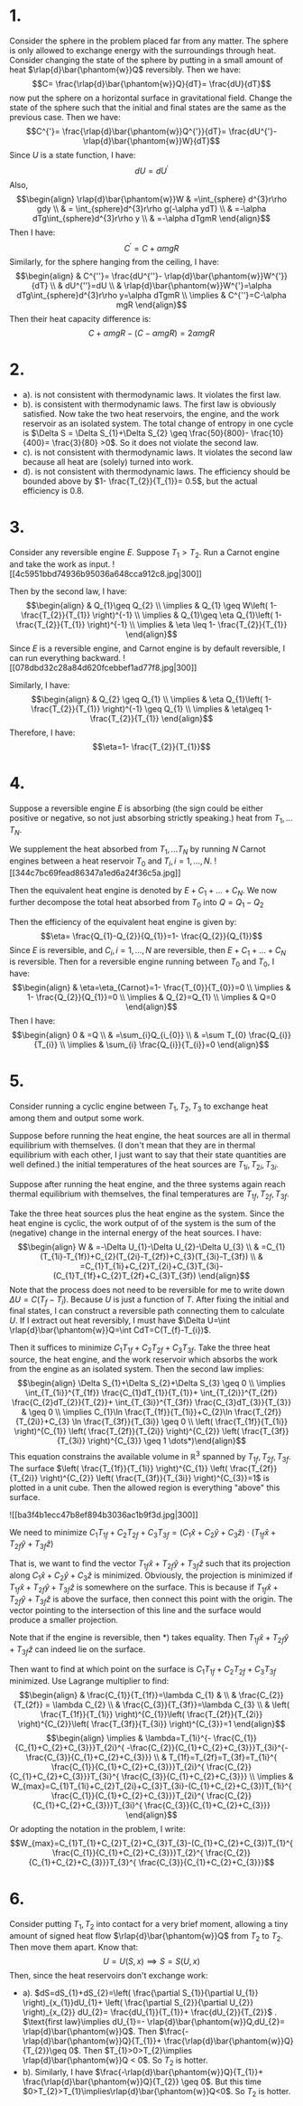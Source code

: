 # 1.
Consider the sphere in the problem placed far from any matter. The sphere is only allowed to exchange energy with the surroundings through heat. Consider changing the state of the sphere by putting in a small amount of heat $\rlap{d}\bar{\phantom{w}}Q$ reversibly. Then we have:
$$C= \frac{\rlap{d}\bar{\phantom{w}}Q}{dT}= \frac{dU}{dT}$$
now put the sphere on a horizontal surface in gravitational field. Change the state of the sphere such that the initial and final states are the same as the previous case. Then we have:
$$C^{'}= \frac{\rlap{d}\bar{\phantom{w}}Q^{'}}{dT}= \frac{dU^{'}- \rlap{d}\bar{\phantom{w}}W}{dT}$$
Since $U$ is a state function, I have: 
$$dU=dU^{'}$$
Also, 
$$\begin{align}
\rlap{d}\bar{\phantom{w}}W & =\int_{sphere} d^{3}r\rho gdy \\
 & = \int_{sphere}d^{3}r\rho g(-\alpha ydT) \\
 & =-\alpha dTg\int_{sphere}d^{3}r\rho y \\
 & =-\alpha dTgmR
\end{align}$$
Then I have:
$$C^{'}=C+\alpha mgR$$
Similarly, for the sphere hanging from the ceiling, I have:
$$\begin{align}
 & C^{''}= \frac{dU^{''}- \rlap{d}\bar{\phantom{w}}W^{'}}{dT} \\
 & dU^{''}=dU \\
 & \rlap{d}\bar{\phantom{w}}W^{'}=\alpha dTg\int_{sphere}d^{3}r\rho y=\alpha dTgmR \\
\implies & C^{''}=C-\alpha mgR
\end{align}$$
Then their heat capacity difference is:
$$C+\alpha mgR-(C-\alpha mgR)=2\alpha mgR$$
# 2.
- a). is not consistent with thermodynamic laws. It violates the first law. 
- b). is consistent with thermodynamic laws. The first law is obviously satisfied. Now take the two heat reservoirs, the engine, and the work reservoir as an isolated system. The total change of entropy in one cycle is $\Delta S = \Delta S_{1}+\Delta S_{2} \geq \frac{50}{800}- \frac{10}{400}= \frac{3}{80} >0$. So it does not violate the second law.
- c). is not consistent with thermodynamic laws. It violates the second law because all heat are (solely) turned into work.
- d). is not consistent with thermodynamic laws. The efficiency should be bounded above by $1- \frac{T_{2}}{T_{1}}=  0.5$, but the actual efficiency is $0.8$. 
# 3.
Consider any reversible engine $E$. Suppose $T_{1}>T_{2}$. Run a Carnot engine and take the work as input. 
![[4c5951bbd74936b95036a648cca912c8.jpg|300]]

Then by the second law, I have:
$$\begin{align}
 & Q_{1}\geq Q_{2} \\
\implies & Q_{1} \geq W\left( 1- \frac{T_{2}}{T_{1}} \right)^{-1} \\
\implies  & Q_{1}\geq \eta Q_{1}\left( 1- \frac{T_{2}}{T_{1}} \right)^{-1} \\
\implies  & \eta \leq 1- \frac{T_{2}}{T_{1}}
\end{align}$$
Since $E$ is a reversible engine, and Carnot engine is by default reversible, I can run everything backward. 
![[078dbd32c28a84d620fcebbef1ad77f8.jpg|300]]

Similarly, I have:
$$\begin{align}
 & Q_{2} \geq Q_{1} \\
\implies & \eta Q_{1}\left( 1- \frac{T_{2}}{T_{1}} \right)^{-1} \geq Q_{1} \\
\implies  & \eta\geq 1- \frac{T_{2}}{T_{1}}
\end{align}$$
Therefore, I have:
$$\eta=1- \frac{T_{2}}{T_{1}}$$
# 4.
Suppose a reversible engine $E$ is absorbing (the sign could be either positive or negative, so not just absorbing strictly speaking.) heat from $T_{1},\dots T_{N}$.

We supplement the heat absorbed from $T_{1},\dots T_{N}$ by running $N$ Carnot engines between a heat reservoir $T_{0}$ and $T_{i},i=1,\dots,N$. 
![[344c7bc69fead86347a1ed6a24f36c5a.jpg]]

Then the equivalent heat engine is denoted by $E+C_{1}+\dots+C_{N}$. We now further decompose the total heat absorbed from $T_{0}$ into $Q=Q_{1}-Q_{2}$

Then the efficiency of the equivalent heat engine is given by:
$$\eta= \frac{Q_{1}-Q_{2}}{Q_{1}}=1- \frac{Q_{2}}{Q_{1}}$$
Since $E$ is reversible, and $C_{i},i=1,\dots,N$ are reversible, then $E+C_{1}+\dots+C_{N}$ is reversible. Then for a reversible engine running between $T_{0}$ and $T_{0}$, I have:
$$\begin{align}
 & \eta=\eta_{Carnot}=1- \frac{T_{0}}{T_{0}}=0 \\
\implies & 1- \frac{Q_{2}}{Q_{1}}=0 \\
\implies  & Q_{2}=Q_{1} \\
\implies  & Q=0
\end{align}$$
Then I have:
$$\begin{align}
0 & =Q \\
 & =\sum_{i}Q_{i_{0}} \\
 & =\sum T_{0} \frac{Q_{i}}{T_{i}}  \\
\implies & \sum_{i} \frac{Q_{i}}{T_{i}}=0
\end{align}$$
# 5.
Consider running a cyclic engine between $T_{1},T_{2},T_{3}$ to exchange heat among them and output some work. 

Suppose before running the heat engine, the heat sources are all in thermal equilibrium with themselves. (I don't mean that they are in thermal equilibrium with each other, I just want to say that their state quantities are well defined.) the initial temperatures of the heat sources are $T_{1i},T_{2i},T_{3i}$.

Suppose after running the heat engine, and the three systems again reach thermal equilibrium with themselves, the final temperatures are $T_{1f},T_{2f},T_{3f}$.

Take the three heat sources plus the heat engine as the system. Since the heat engine is cyclic, the work output of of the system is the sum of the (negative) change in the internal energy of the heat sources. I have:
$$\begin{align}
W & =-\Delta U_{1}-\Delta U_{2}-\Delta U_{3} \\
 & =C_{1}(T_{1i}-T_{1f})+C_{2}(T_{2i}-T_{2f})+C_{3}(T_{3i}-T_{3f}) \\
 & =C_{1}T_{1i}+C_{2}T_{2i}+C_{3}T_{3i}-(C_{1}T_{1f}+C_{2}T_{2f}+C_{3}T_{3f})
\end{align}$$
Note that the process does not need to be reversible for me to write down $\Delta U=C(T_{f}-T_{i})$. Because $U$ is just a function of $T$. After fixing the initial and final states, I can construct a reversible path connecting them to calculate $U$. If I extract out heat reversibly, I must have $\Delta U=\int \rlap{d}\bar{\phantom{w}}Q=\int CdT=C(T_{f}-T_{i})$.

Then it suffices to minimize $C_{1}T_{1f}+C_{2}T_{2f}+C_{3}T_{3f}$. Take the three heat source, the heat engine, and the work reservoir which absorbs the work from the engine as an isolated system. Then the second law implies:
$$\begin{align}
\Delta S_{1}+\Delta S_{2}+\Delta S_{3} \geq 0 \\
\implies \int_{T_{1i}}^{T_{1f}} \frac{C_{1}dT_{1}}{T_{1}}+ \int_{T_{2i}}^{T_{2f}} \frac{C_{2}dT_{2}}{T_{2}}+ \int_{T_{3i}}^{T_{3f}} \frac{C_{3}dT_{3}}{T_{3}}  & \geq 0 \\
\implies C_{1}\ln \frac{T_{1f}}{T_{1i}}+C_{2}\ln \frac{T_{2f}}{T_{2i}}+C_{3} \ln \frac{T_{3f}}{T_{3i}} \geq 0  \\
\left( \frac{T_{1f}}{T_{1i}} \right)^{C_{1}} \left(  \frac{T_{2f}}{T_{2i}} \right)^{C_{2}} \left(  \frac{T_{3f}}{T_{3i}} \right)^{C_{3}} \geq  1 \dots*)\end{align}$$
This equation constrains the available volume in $\mathbb{R}^{3}$ spanned by $T_{1f},T_{2f},T_{3f}$. The surface $\left(  \frac{T_{1f}}{T_{1i}} \right)^{C_{1}} \left( \frac{T_{2f}}{T_{2i}} \right)^{C_{2}} \left( \frac{T_{3f}}{T_{3i}} \right)^{C_{3}}=1$ is plotted in a unit cube. Then the allowed region is everything "above" this surface.

![[ba3f4b1ecc47b8ef894b3036ac1b9f3d.jpg|300]]

We need to minimize $C_{1}T_{1f}+C_{2}T_{2f}+C_{3}T_{3f}= (C_{1}\hat{x}+C_{2}\hat{y}+C_{3}\hat{z})\cdot(T_{1f}\hat{x}+T_{2f}\hat{y}+T_{3f}\hat{z})$

That is, we want to find the vector $T_{1f}\hat{x}+T_{2f}\hat{y} +{T_{3f}}\hat{z}$ such that its projection along $C_{1}\hat{x}+C_{2}\hat{y}+C_{3}\hat{z}$ is minimized. Obviously, the projection is minimized if $T_{1f}\hat{x}+T_{2f}\hat{y}+T_{3f}\hat{z}$ is somewhere on the surface. This is because if $T_{1f}\hat{x}+T_{2f}\hat{y}+T_{3f}\hat{z}$ is above the surface, then connect this point with the origin. The vector pointing to the intersection of this line and the surface would produce a smaller projection. 

Note that if the engine is reversible, then $*)$ takes equality. Then $T_{1f}\hat{x}+T_{2f}\hat{y}+ T_{3f}\hat{z}$ can indeed lie on the surface. 

Then want to find at which point on the surface is $C_{1}T_{1f}+C_{2}T_{2f}+C_{3}T_{3f}$ minimized. Use Lagrange multiplier to find:
$$\begin{align}
 & \frac{C_{1}}{T_{1f}}=\lambda C_{1} &  \\
 &  \frac{C_{2}}{T_{2f}} = \lambda C_{2} \\
 & \frac{C_{3}}{T_{3f}}=\lambda C_{3} \\
 & \left(  \frac{T_{1f}}{T_{1i}} \right)^{C_{1}}\left(  \frac{T_{2f}}{T_{2i}} \right)^{C_{2}}\left(  \frac{T_{3f}}{T_{3i}} \right)^{C_{3}}=1
\end{align}$$
$$\begin{align}
\implies  & \lambda=T_{1i}^{- \frac{C_{1}}{C_{1}+C_{2}+C_{3}}}T_{2i}^{ -\frac{C_{2}}{C_{1}+C_{2}+C_{3}}}T_{3i}^{- \frac{C_{3}}{C_{1}+C_{2}+C_{3}}} \\
 & T_{1f}=T_{2f}=T_{3f}=T_{1i}^{ \frac{C_{1}}{C_{1}+C_{2}+C_{3}}}T_{2i}^{ \frac{C_{2}}{C_{1}+C_{2}+C_{3}}}T_{3i}^{ \frac{C_{3}}{C_{1}+C_{2}+C_{3}}} \\
\implies  & W_{max}=C_{1}T_{1i}+C_{2}T_{2i}+C_{3}T_{3i}-(C_{1}+C_{2}+C_{3})T_{1i}^{ \frac{C_{1}}{C_{1}+C_{2}+C_{3}}}T_{2i}^{ \frac{C_{2}}{C_{1}+C_{2}+C_{3}}}T_{3i}^{ \frac{C_{3}}{C_{1}+C_{2}+C_{3}}}
\end{align}$$
Or adopting the notation in the problem, I write:
$$W_{max}=C_{1}T_{1}+C_{2}T_{2}+C_{3}T_{3}-(C_{1}+C_{2}+C_{3})T_{1}^{ \frac{C_{1}}{C_{1}+C_{2}+C_{3}}}T_{2}^{ \frac{C_{2}}{C_{1}+C_{2}+C_{3}}}T_{3}^{ \frac{C_{3}}{C_{1}+C_{2}+C_{3}}}$$
# 6.
 
Consider putting $T_{1},T_{2}$ into contact for a very brief moment, allowing a tiny amount of signed heat flow $\rlap{d}\bar{\phantom{w}}Q$ from $T_{2}$ to $T_{2}$. Then move them apart. Know that:
$$U=U(S,x) \implies S=S(U,x)$$
Then, since the heat reservoirs don't exchange work:
- a). $dS=dS_{1}+dS_{2}=\left( \frac{\partial S_{1}}{\partial U_{1}} \right)_{x_{1}}dU_{1}+ \left( \frac{\partial S_{2}}{\partial U_{2}} \right)_{x_{2}} dU_{2}= \frac{dU_{1}}{T_{1}}+ \frac{dU_{2}}{T_{2}}$ . $\text{first law}\implies dU_{1}=- \rlap{d}\bar{\phantom{w}}Q,dU_{2}= \rlap{d}\bar{\phantom{w}}Q$. Then $\frac{- \rlap{d}\bar{\phantom{w}}Q}{T_{1}}+ \frac{\rlap{d}\bar{\phantom{w}}Q}{T_{2}}\geq 0$. Then $T_{1}>0>T_{2}\implies \rlap{d}\bar{\phantom{w}}Q < 0$. So $T_{2}$ is hotter.
- b). Similarly, I have $\frac{-\rlap{d}\bar{\phantom{w}}Q}{T_{1}}+ \frac{\rlap{d}\bar{\phantom{w}}Q}{T_{2}} \geq 0$. But this time $0>T_{2}>T_{1}\implies\rlap{d}\bar{\phantom{w}}Q<0$. So $T_{2}$ is hotter. 

